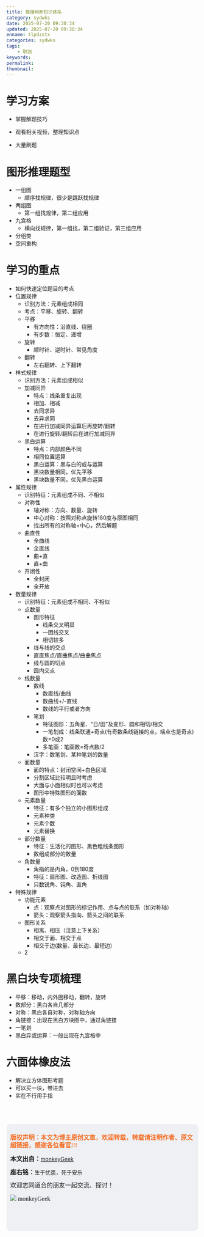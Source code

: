 ```yaml
---
title: 推理判断知识体系
category: sydwks
date: 2025-07-20 09:30:34
updated: 2025-07-20 09:30:34
enname: tlpdzstx
categories: sydwks
tags:
    - 职测
keywords:
permalink:
thumbnail:
---
```


# 学习方案

- 掌握解题技巧

- 观看相关视频，整理知识点

- 大量刷题

# 图形推理题型
- 一组图
  - 顺序找规律，很少是跳跃找规律
- 两组图
  - 第一组找规律，第二组应用
- 九宫格
  - 横向找规律，第一组找，第二组验证，第三组应用
- 分组类
- 空间重构

# 学习的重点
- 如何快速定位题目的考点
- 位置规律
  - 识别方法：元素组成相同
  - 考点：平移、旋转、翻转
  - 平移
    - 有方向性：沿直线、绕圈
    - 有步数：恒定、递增
  - 旋转
    - 顺时针、逆时针、常见角度
  - 翻转
    - 左右翻转、上下翻转
- 样式规律
  - 识别方法：元素组成相似
  - 加减同异
    - 特点：线条重复出现
    - 相加、相减
    - 去同求异
    - 去异求同
    - 在进行加减同异运算后再旋转/翻转
    - 在进行旋转/翻转后在进行加减同异
  - 黑白运算
    - 特点：内部颜色不同
    - 相同位置运算
    - 黑白运算：黑与白的或与运算
    - 黑块数量相同，优先平移
    - 黑块数量不同，优先黑白运算
- 属性规律
  - 识别特征：元素组成不同、不相似
  - 对称性
    - 轴对称：方向、数量、旋转
    - 中心对称：按照对称点旋转180度与原图相同
    - 找出所有的对称轴+中心，然后解题
  - 曲直性
    - 全曲线
    - 全直线
    - 曲+直
    - 直+曲
  - 开闭性
    - 全封闭
    - 全开放
- 数量规律
  - 识别特征：元素组成不相同、不相似
  - 点数量
    - 图形特征
      - 线条交叉明显
      - 一团线交叉
      - 相切较多
    - 线与线的交点
    - 直直焦点/直曲焦点/曲曲焦点
    - 线与圆的切点
    - 圆内交点
  - 线数量
    - 数线
      - 数直线/曲线
      - 数曲线+/-直线
      - 数线的平行或者方向
    - 笔划
      - 特征图形：五角星、“日/田”及变形、圆和相切/相交
      - 一笔划成：线条联通+奇点(有奇数条线链接的点，端点也是奇点)数=0或2
      - 多笔画：笔画数=奇点数/2
    - 汉字：数笔划、某种笔划的数量
  - 面数量
    - 面的特点：封闭空间+白色区域
    - 分割区域比较明显时考虑
    - 大面与小面相似时也可以考虑
    - 图形中特殊图形的面数
  - 元素数量
    - 特征：有多个独立的小图形组成
    - 元素种类
    - 元素个数
    - 元素替换
  - 部分数量
    - 特征：生活化的图形、黑色粗线条图形
    - 数组成部分的数量
  - 角数量
    - 角指的是内角，0到180度
    - 特征：扇形图、改造图、折线图
    - 只数锐角、钝角、直角
- 特殊规律
  - 功能元素
    - 点：观察点对图形的标记作用、点与点的联系（如对称轴）
    - 箭头：观察箭头指向、箭头之间的联系
  - 图形关系
    - 相离、相压（注意上下关系）
    - 相交于面、相交于点
    - 相交于边(数量、最长边、最短边)
  - 2

# 黑白块专项梳理
- 平移：移动，内外圈移动，翻转，旋转
- 数部分：黑白各自几部分
- 对称：黑白各自对称，对称轴方向
- 角链接：出现在黑白方块图中，通过角链接
- 一笔划
- 黑白异或运算：一般出现在九宫格中


# 六面体橡皮法
- 解决立方体图形考题
- 可以买一块，带进去
- 实在不行用手指


</br>

</br>

</br>

<script>
var _hmt = _hmt || [];
(function() {
  var hm = document.createElement("script");
  hm.src = "https://hm.baidu.com/hm.js?2f798e6b269c8a40f12bef25d7f1876d";
  var s = document.getElementsByTagName("script")[0]; 
  s.parentNode.insertBefore(hm, s);
})();
</script>

<div style="height:260px; background-color:rgb(238,240,244); padding:10px;border-radius:10px;">
    <p style="color:#f36c21;font:bold 16px/20px 'kaiTi';">
      版权声明：本文为博主原创文章，欢迎转载，转载请注明作者、原文超链接，感谢各位看官!!!
    </p>
    <p>
      <span style="font:bold 16px/20px 'kaiTi';">本文出自：</span><a href="https://monkeyGeek369.github.io">monkeyGeek</a> 
    </p>
    <p>
      <span style="font:bold 16px/20px 'kaiTi';">座右铭：</span><span>生于忧患，死于安乐</span> 
    </p>
    <p>
      <span style="font:16px/20px 'kaiTi';">欢迎志同道合的朋友一起交流、探讨！</span> 
    </p>
    <img style="height:auto; width:auto;flot:left;" src="../../../../image/monkey64.png" /><span style="font:16px/20px 'kaiTi';flot:left;">   monkeyGeek</span>
